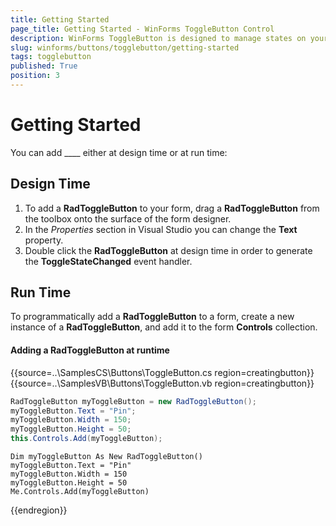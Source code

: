 ```yaml
---
title: Getting Started
page_title: Getting Started - WinForms ToggleButton Control
description: WinForms ToggleButton is designed to manage states on your form. It shares many features with the RadCheckBox, but provides a different visual effect than the standard check mark. 
slug: winforms/buttons/togglebutton/getting-started
tags: togglebutton
published: True
position: 3 
---
```


# Getting Started

You can add ____ either at design time or at run time:

## Design Time

1. To add a __RadToggleButton__ to your form, drag a __RadToggleButton__ from the toolbox onto the surface of the form designer.
2. In the *Properties* section in Visual Studio you can change the __Text__ property.
3. Double click the __RadToggleButton__ at design time in order to generate the __ToggleStateChanged__ event handler.

## Run Time

To programmatically add a __RadToggleButton__ to a form, create a new instance of a __RadToggleButton__, and add it to the form __Controls__ collection.

#### Adding a RadToggleButton at runtime 

{{source=..\SamplesCS\Buttons\ToggleButton.cs region=creatingbutton}} 
{{source=..\SamplesVB\Buttons\ToggleButton.vb region=creatingbutton}} 

````C#
RadToggleButton myToggleButton = new RadToggleButton();
myToggleButton.Text = "Pin";
myToggleButton.Width = 150;
myToggleButton.Height = 50;
this.Controls.Add(myToggleButton);

````
````VB.NET
Dim myToggleButton As New RadToggleButton()
myToggleButton.Text = "Pin"
myToggleButton.Width = 150
myToggleButton.Height = 50
Me.Controls.Add(myToggleButton)

````

{{endregion}} 

